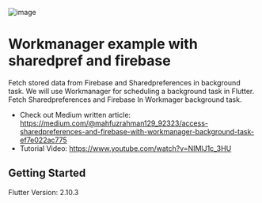 ![image](https://user-images.githubusercontent.com/60544576/229809773-edddc14c-adf8-4555-9d1a-bbe7b8e1a049.png)

# Workmanager example with sharedpref and firebase

Fetch stored data from Firebase and Sharedpreferences in background task. We will use Workmanager for scheduling a background task in Flutter. 
Fetch Sharedpreferences and Firebase  In Workmager background task.

- Check out Medium written article: https://medium.com/@mahfuzrahman129_92323/access-sharedpreferences-and-firebase-with-workmanager-background-task-ef7e022ac775
- Tutorial Video: https://www.youtube.com/watch?v=NIMlJ1c_3HU

## Getting Started

Flutter Version: 2.10.3
